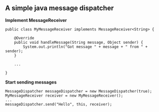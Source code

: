 ## A simple java message dispatcher

**Implement MessageReceiver**
    
    public class MyMessageReceiver implements MessageReceiver<String> {
  
        @Override
        public void handleMessage(String message, Object sender) {
            System.out.println("Got message " + message + " from " + sender);
        }
        
        ...
        
    }

**Start sending messages**

    MessageDispatcher messageDispatcher = new MessageDispatcher(true);
    MyMessageReceiver receiver = new MyMessageReceiver();
    ...
    messageDispatcher.send("Hello", this, receiver);
